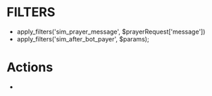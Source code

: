 # FILTERS
- apply_filters('sim_prayer_message', $prayerRequest['message'])
- apply_filters('sim_after_bot_payer', $params);

# Actions
- 